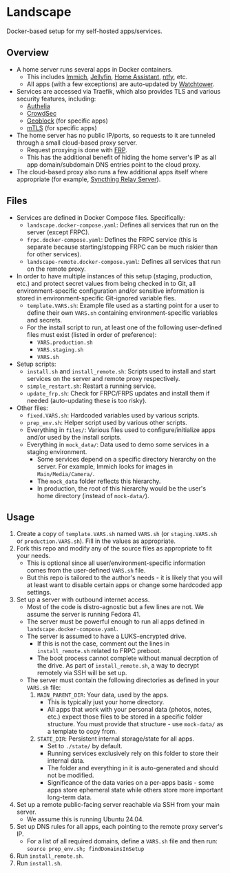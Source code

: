 # Landscape

Docker-based setup for my self-hosted apps/services.

## Overview

- A home server runs several apps in Docker containers.
    - This includes [Immich](https://immich.app/), [Jellyfin](https://jellyfin.org/), [Home Assistant](https://www.home-assistant.io/), [ntfy](https://ntfy.sh/), etc.
    - All apps (with a few exceptions) are auto-updated by [Watchtower](https://containrrr.dev/watchtower/).
- Services are accessed via Traefik, which also provides TLS and various security features, including:
    - [Authelia](https://www.authelia.com/)
    - [CrowdSec](https://www.crowdsec.net/)
    - [Geoblock](https://plugins.traefik.io/plugins/62d6ce04832ba9805374d62c/geo-block) (for specific apps)
    - [mTLS](https://doc.traefik.io/traefik/https/tls/#client-authentication-mtls) (for specific apps)
- The home server has no public IP/ports, so requests to it are tunneled through a small cloud-based proxy server.
    - Request proxying is done with [FRP](https://github.com/fatedier/frp).
    - This has the additional benefit of hiding the home server's IP as all app domain/subdomain DNS entries point to the cloud proxy. 
- The cloud-based proxy also runs a few additional apps itself where appropriate (for example, [Syncthing Relay Server](https://docs.syncthing.net/users/strelaysrv.html)).

## Files

- Services are defined in Docker Compose files. Specifically:
    - `landscape.docker-compose.yaml`: Defines all services that run on the server (except FRPC).
    - `frpc.docker-compose.yaml`: Defines the FRPC service (this is separate because starting/stopping FRPC can be much riskier than for other services).
    - `landscape-remote.docker-compose.yaml`: Defines all services that run on the remote proxy.
- In order to have multiple instances of this setup (staging, production, etc.) and protect secret values from being checked in to Git, all environment-specific configuration and/or sensitive information is stored in environment-specific Git-ignored variable fles.
    - `template.VARS.sh`: Example file used as a starting point for a user to define their own `VARS.sh` containing environment-specific variables and secrets.
    - For the install script to run, at least one of the following user-defined files must exist (listed in order of preference):
        - `VARS.production.sh`
        - `VARS.staging.sh`
        - `VARS.sh`
- Setup scripts:
    - `install.sh` and `install_remote.sh`: Scripts used to install and start services on the server and remote proxy respectively.
    - `simple_restart.sh`: Restart a running service.
    - `update_frp.sh`: Check for FRPC/FRPS updates and install them if needed (auto-updating these is too risky).
- Other files:
    - `fixed.VARS.sh`: Hardcoded variables used by various scripts.
    - `prep_env.sh`: Helper script used by various other scripts.
    - Everything in `files/`: Various files used to configure/initialize apps and/or used by the install scripts.
    - Everything in `mock_data/`: Data used to demo some services in a staging environment.
        - Some services depend on a specific directory hierarchy on the server. For example, Immich looks for images in `Main/Media/Camera/`.
        - The `mock_data` folder reflects this hierarchy.
        - In production, the root of this hierarchy would be the user's home directory (instead of `mock-data/`).

## Usage

1. Create a copy of `template.VARS.sh` named `VARS.sh` (or `staging.VARS.sh` or `production.VARS.sh`). Fill in the values as appropriate.
2. Fork this repo and modify any of the source files as appropriate to fit your needs.
    - This is optional since all user/environment-specific information comes from the user-defined `VARS.sh` file.
    - But this repo is tailored to the author's needs - it is likely that you will at least want to disable certain apps or change some hardcoded app settings.
3. Set up a server with outbound internet access.
    - Most of the code is distro-agnostic but a few lines are not. We assume the server is running Fedora 41.
    - The server must be powerful enough to run all apps defined in `landscape.docker-compose.yaml`.
    - The server is assumed to have a LUKS-encrypted drive.
        - If this is not the case, comment out the lines in `install_remote.sh` related to FRPC preboot.
        - The boot process cannot complete without manual decrption of the drive. As part of `install_remote.sh`, a way to decrypt remotely via SSH will be set up.
    - The server must contain the following directories as defined in your `VARS.sh` file:
        1. `MAIN_PARENT_DIR`: Your data, used by the apps.
            - This is typically just your home directory.
            - All apps that work with your personal data (photos, notes, etc.) expect those files to be stored in a specific folder structure. You must provide that structure - use `mock-data/` as a template to copy from.
        2. `STATE_DIR`: Persistent internal storage/state for all apps.
            - Set to `./state/` by default.
            - Running services exclusively rely on this folder to store their internal data.
            - The folder and everything in it is auto-generated and should not be modified.
            - Significance of the data varies on a per-apps basis - some apps store ephemeral state while others store more important long-term data.
3. Set up a remote public-facing server reachable via SSH from your main server.
    - We assume this is running Ubuntu 24.04.
4. Set up DNS rules for all apps, each pointing to the remote proxy server's IP.
    - For a list of all required domains, define a `VARS.sh` file and then run: `source prep_env.sh; findDomainsInSetup`
5. Run `install_remote.sh`.
6. Run `install.sh`.